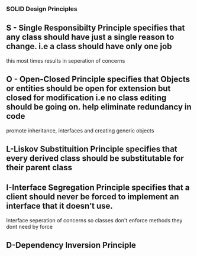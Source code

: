 ### SOLID Design Principles

## S - Single Responsibilty Principle specifies that any class should have just a single reason to change. i.e a class should have only one job

this most times results in seperation of concerns

## O - Open-Closed Principle specifies that Objects or entities should be open for extension but closed for modification i.e no class editing should be going on. help eliminate redundancy in code

promote inheritance, interfaces and creating generic objects

## L-Liskov Substituition Principle specifies that every derived class should be substitutable for their parent class

## I-Interface Segregation Principle specifies that a client should never be forced to implement an interface that it doesn’t use.

Interface seperation of concerns so classes don't enforce methods they dont need by force

## D-Dependency Inversion Principle
